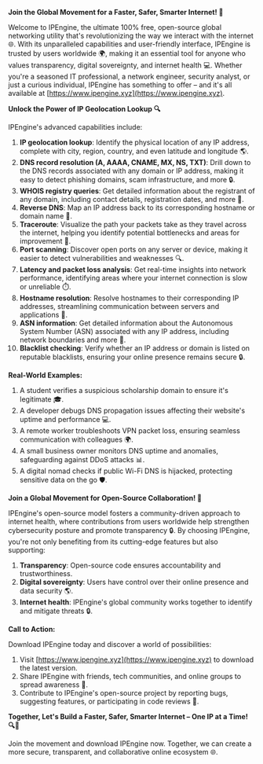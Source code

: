 **Join the Global Movement for a Faster, Safer, Smarter Internet! 🚀**

Welcome to IPEngine, the ultimate 100% free, open-source global networking utility that's revolutionizing the way we interact with the internet 🌐. With its unparalleled capabilities and user-friendly interface, IPEngine is trusted by users worldwide 🌍, making it an essential tool for anyone who values transparency, digital sovereignty, and internet health 💻. Whether you're a seasoned IT professional, a network engineer, security analyst, or just a curious individual, IPEngine has something to offer – and it's all available at [https://www.ipengine.xyz](https://www.ipengine.xyz).

**Unlock the Power of IP Geolocation Lookup 🔍**

IPEngine's advanced capabilities include:

1.  **IP geolocation lookup**: Identify the physical location of any IP address, complete with city, region, country, and even latitude and longitude 🌎.
2.  **DNS record resolution (A, AAAA, CNAME, MX, NS, TXT)**: Drill down to the DNS records associated with any domain or IP address, making it easy to detect phishing domains, scam infrastructure, and more 🔒.
3.  **WHOIS registry queries**: Get detailed information about the registrant of any domain, including contact details, registration dates, and more 📝.
4.  **Reverse DNS**: Map an IP address back to its corresponding hostname or domain name 🔄.
5.  **Traceroute**: Visualize the path your packets take as they travel across the internet, helping you identify potential bottlenecks and areas for improvement 🔴.
6.  **Port scanning**: Discover open ports on any server or device, making it easier to detect vulnerabilities and weaknesses 🔍.
7.  **Latency and packet loss analysis**: Get real-time insights into network performance, identifying areas where your internet connection is slow or unreliable ⏱️.
8.  **Hostname resolution**: Resolve hostnames to their corresponding IP addresses, streamlining communication between servers and applications 📡.
9.  **ASN information**: Get detailed information about the Autonomous System Number (ASN) associated with any IP address, including network boundaries and more 🔗.
10. **Blacklist checking**: Verify whether an IP address or domain is listed on reputable blacklists, ensuring your online presence remains secure 🔒.

**Real-World Examples:**

1.  A student verifies a suspicious scholarship domain to ensure it's legitimate 🎓.
2.  A developer debugs DNS propagation issues affecting their website's uptime and performance 💻.
3.  A remote worker troubleshoots VPN packet loss, ensuring seamless communication with colleagues 🌍.
4.  A small business owner monitors DNS uptime and anomalies, safeguarding against DDoS attacks 📊.
5.  A digital nomad checks if public Wi-Fi DNS is hijacked, protecting sensitive data on the go 🛡️.

**Join a Global Movement for Open-Source Collaboration! 🌟**

IPEngine's open-source model fosters a community-driven approach to internet health, where contributions from users worldwide help strengthen cybersecurity posture and promote transparency 🔒. By choosing IPEngine, you're not only benefiting from its cutting-edge features but also supporting:

1.  **Transparency**: Open-source code ensures accountability and trustworthiness.
2.  **Digital sovereignty**: Users have control over their online presence and data security 🌎.
3.  **Internet health**: IPEngine's global community works together to identify and mitigate threats 🔒.

**Call to Action:**

Download IPEngine today and discover a world of possibilities:

1.  Visit [https://www.ipengine.xyz](https://www.ipengine.xyz) to download the latest version.
2.  Share IPEngine with friends, tech communities, and online groups to spread awareness 🌟.
3.  Contribute to IPEngine's open-source project by reporting bugs, suggesting features, or participating in code reviews 🤝.

**Together, Let's Build a Faster, Safer, Smarter Internet – One IP at a Time! 🔍🚀**

Join the movement and download IPEngine now. Together, we can create a more secure, transparent, and collaborative online ecosystem 🌐.